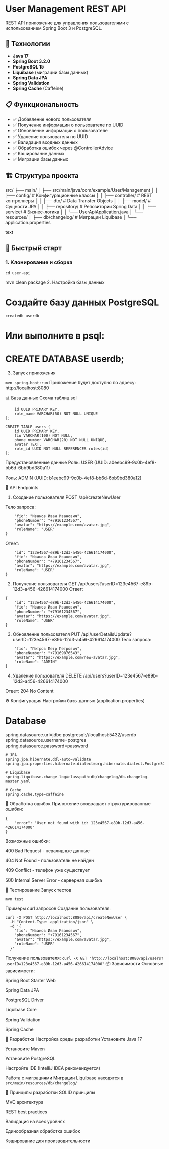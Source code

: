 # User Management REST API

REST API приложение для управления пользователями с использованием Spring Boot 3 и PostgreSQL.

## 🚀 Технологии

- **Java 17**
- **Spring Boot 3.2.0**
- **PostgreSQL 15**
- **Liquibase** (миграции базы данных)
- **Spring Data JPA**
- **Spring Validation**
- **Spring Cache** (Caffeine)

## 📋 Функциональность

- ✅ Добавление нового пользователя
- ✅ Получение информации о пользователе по UUID
- ✅ Обновление информации о пользователе
- ✅ Удаление пользователя по UUID
- ✅ Валидация входных данных
- ✅ Обработка ошибок через @ControllerAdvice
- ✅ Кэширование данных
- ✅ Миграции базы данных

## 🏗️ Структура проекта
src/
├── main/
│ ├── src/main/java/com/example/User/Management
│ │ ├── config/ # Конфигурационные классы
│ │ ├── controller/ # REST контроллеры
│ │ ├── dto/ # Data Transfer Objects
│ │ ├── model/ # Сущности JPA
│ │ ├── repository/ # Репозитории Spring Data
│ │ ├── service/ # Бизнес-логика
│ │ └── UserApiApplication.java
│ └── resources/
│ ├── db/changelog/ # Миграции Liquibase
│ └── application.properties

text

## 🚀 Быстрый старт

### 1. Клонирование и сборка
```git clone <your-repo-url>
cd user-api  
```   
mvn clean package
2. Настройка базы данных

# Создайте базу данных PostgreSQL
```createdb userdb```

# Или выполните в psql:
# CREATE DATABASE userdb;
3. Запуск приложения

```mvn spring-boot:run```
Приложение будет доступно по адресу: http://localhost:8080

📊 База данных
Схема таблиц
sql
```CREATE TABLE roles (
    id UUID PRIMARY KEY,
    role_name VARCHAR(50) NOT NULL UNIQUE
);

CREATE TABLE users (
    id UUID PRIMARY KEY,
    fio VARCHAR(100) NOT NULL,
    phone_number VARCHAR(20) NOT NULL UNIQUE,
    avatar TEXT,
    role_id UUID NOT NULL REFERENCES roles(id)
);
````
Предустановленные данные
Роль: USER (UUID: a0eebc99-9c0b-4ef8-bb6d-6bb9bd380a11)

Роль: ADMIN (UUID: b1eebc99-9c0b-4ef8-bb6d-6bb9bd380a12)

📡 API Endpoints
1. Создание пользователя
POST /api/createNewUser

Тело запроса:
````{
    "fio": "Иванов Иван Иванович",
    "phoneNumber": "+79161234567",
    "avatar": "https://example.com/avatar.jpg",
    "roleName": "USER"
}
````
Ответ:
```{
    "id": "123e4567-e89b-12d3-a456-426614174000",
    "fio": "Иванов Иван Иванович",
    "phoneNumber": "+79161234567",
    "avatar": "https://example.com/avatar.jpg",
    "roleName": "USER"
}
```
2. Получение пользователя
GET /api/users?userID=123e4567-e89b-12d3-a456-426614174000
Ответ:
```
{
    "id": "123e4567-e89b-12d3-a456-426614174000",
    "fio": "Иванов Иван Иванович",
    "phoneNumber": "+79161234567",
    "avatar": "https://example.com/avatar.jpg",
    "roleName": "USER"
}
```
3. Обновление пользователя
PUT /api/userDetailsUpdate?userID=123e4567-e89b-12d3-a456-426614174000
Тело запроса:
```{
    "fio": "Петров Петр Петрович",
    "phoneNumber": "+79169876543",
    "avatar": "https://example.com/new-avatar.jpg",
    "roleName": "ADMIN"
}
```
4. Удаление пользователя
DELETE /api/users?userID=123e4567-e89b-12d3-a456-426614174000

Ответ: 204 No Content

⚙️ Конфигурация
Настройки базы данных (application.properties)

# Database
spring.datasource.url=jdbc:postgresql://localhost:5432/userdb
spring.datasource.username=postgres
spring.datasource.password=password
```
# JPA
spring.jpa.hibernate.ddl-auto=validate
spring.jpa.properties.hibernate.dialect=org.hibernate.dialect.PostgreSQLDialect

# Liquibase
spring.liquibase.change-log=classpath:db/changelog/db.changelog-master.yaml

# Cache
spring.cache.type=caffeine
```
🐛 Обработка ошибок
Приложение возвращает структурированные ошибки:

```
{
    "error": "User not found with id: 123e4567-e89b-12d3-a456-426614174000"
}
```
Возможные ошибки:

400 Bad Request - невалидные данные

404 Not Found - пользователь не найден

409 Conflict - телефон уже существует

500 Internal Server Error - серверная ошибка

🧪 Тестирование
Запуск тестов
```
mvn test
```
Примеры curl запросов
Создание пользователя:

```
curl -X POST http://localhost:8080/api/createNewUser \
  -H "Content-Type: application/json" \
  -d '{
    "fio": "Иванов Иван Иванович",
    "phoneNumber": "+79161234567",
    "avatar": "https://example.com/avatar.jpg",
    "roleName": "USER"
  }'
  ```
Получение пользователя:
```curl -X GET "http://localhost:8080/api/users?userID=123e4567-e89b-12d3-a456-426614174000"```
📦 Зависимости
Основные зависимости:

Spring Boot Starter Web

Spring Data JPA

PostgreSQL Driver

Liquibase Core

Spring Validation

Spring Cache

🔧 Разработка
Настройка среды разработки
Установите Java 17

Установите Maven

Установите PostgreSQL

Настройте IDE (IntelliJ IDEA рекомендуется)

Работа с миграциями
Миграции Liquibase находятся в ```src/main/resources/db/changelog/```

📝 Принципы разработки
SOLID принципы

MVC архитектура

REST best practices

Валидация на всех уровнях

Единообразная обработка ошибок

Кэширование для производительности